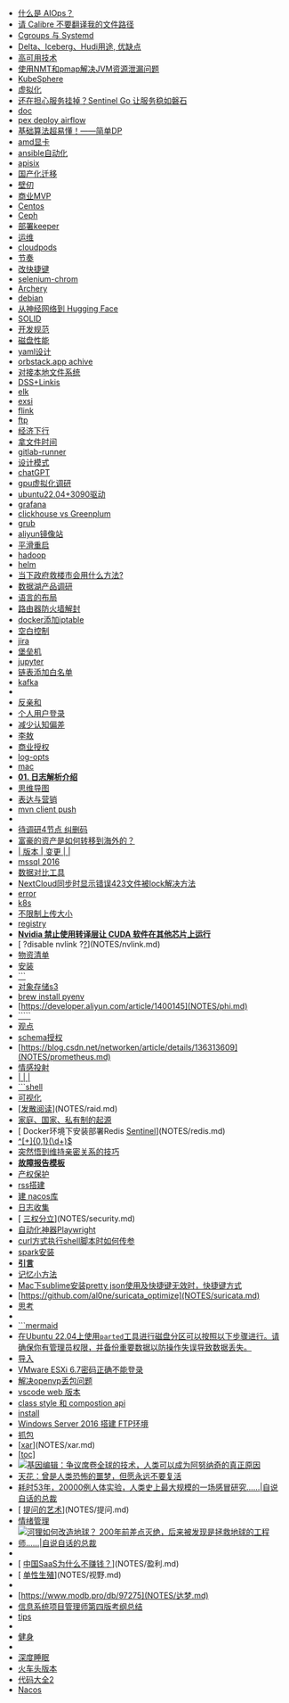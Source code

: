 - [ 什么是 AIOps？](NOTES/AIops.md)
- [ 请 Calibre 不要翻译我的文件路径](NOTES/Calibre.md)
- [ Cgroups 与 Systemd](NOTES/CgroupsSystemd.md)
- [ Delta、Iceberg、Hudi用途, 优缺点](NOTES/DataLake.md)
- [ 高可用技术](NOTES/HA.md)
- [ 使用NMT和pmap解决JVM资源泄漏问题](NOTES/JAVA.md)
- [ KubeSphere](NOTES/KubeSphere.md)
- [ 虚拟化](NOTES/SR-IOV.md)
- [ 还在担心服务挂掉？Sentinel Go 让服务稳如磐石](NOTES/Sentinel.md)
- [ doc](NOTES/ai.md)
- [pex deploy airflow](NOTES/airflow.md)
- [ 基础算法超易懂！——简单DP](NOTES/algo.md)
- [ amd显卡](NOTES/amd.md)
- [ ansible自动化](NOTES/ansible.md)
- [ apisix](NOTES/apisix.md)
- [ 国产化迁移](NOTES/arm.md)
- [ 壁仞](NOTES/biren.md)
- [ 商业MVP](NOTES/business.md)
- [ Centos](NOTES/centos.md)
- [ Ceph](NOTES/ceph.md)
- [ 部署keeper ](NOTES/clickhouse.md)
- [ 运维](NOTES/cloud_product.md)
- [ cloudpods](NOTES/cloudpods.md)
- [节奏](NOTES/comedy.md)
- [ 改快捷键](NOTES/cursor.md)
- [ selenium-chrom](NOTES/davinci.md)
- [ Archery](NOTES/db.md)
- [ debian](NOTES/debian.md)
- [ 从神经网络到 Hugging Face](NOTES/deep.md)
- [ SOLID](NOTES/design.md)
- [ 开发规范](NOTES/develop.md)
- [ 磁盘性能](NOTES/devops.md)
- [ yaml设计](NOTES/docker-compose.md)
- [ orbstack.app  achive](NOTES/docker.md)
- [ 对接本地文件系统](NOTES/dolphinscheduler.md)
- [ DSS+Linkis](NOTES/dss.md)
- [ elk](NOTES/elk.md)
- [ exsi](NOTES/exsi.md)
- [ flink](NOTES/flink.md)
- [ ftp](NOTES/ftp.md)
- [ 经济下行](NOTES/gettingmoney.md)
- [ 拿文件时间](NOTES/git.md)
- [ gitlab-runner](NOTES/gitlab-ci.md)
- [ 设计模式](NOTES/golang.md)
- [ chatGPT](NOTES/gpt.md)
- [ gpu虚拟化调研](NOTES/gpu.md)
- [ ubuntu22.04+3090驱动](NOTES/gpu_ubuntu.md)
- [ grafana](NOTES/grafana.md)
- [ clickhouse vs Greenplum](NOTES/greenplum.md)
- [ grub](NOTES/grub.md)
- [ aliyun镜像站](NOTES/hadoop.md)
- [ 平滑重启](NOTES/hbase.md)
- [ hadoop](NOTES/hdfs.md)
- [ helm](NOTES/helm.md)
- [ 当下政府救楼市会用什么方法?](NOTES/house.md)
- [ 数据湖产品调研](NOTES/hudi.md)
- [ 语言的布局](NOTES/humor.md)
- [ 路由器防火墙解封](NOTES/ipip.md)
- [ docker添加iptable](NOTES/iptables.md)
- [ 空白控制](NOTES/jinja2.md)
- [ jira](NOTES/jira.md)
- [ 堡垒机](NOTES/jumpserver.md)
- [ jupyter](NOTES/jupyter.md)
- [ 链表添加白名单](NOTES/k8s.md)
- [ kafka](NOTES/kafka.md)
- [](NOTES/kettle.md)
- [ 反亲和](NOTES/kvm.md)
- [ 个人用户登录](NOTES/ldap.md)
- [ 减少认知偏差](NOTES/learn.md)
- [ 李敖](NOTES/li_ao.md)
- [ 商业授权](NOTES/license.md)
- [ log-opts](NOTES/loki.md)
- [ mac](NOTES/mac.md)
- [**01. 日志解析介绍**](NOTES/machine.md)
- [ 思维导图](NOTES/markdown.md)
- [ 表达与营销](NOTES/market.md)
- [ mvn client push](NOTES/maven.md)
- [](NOTES/metax.md)
- [待调研4节点  纠删码](NOTES/minio.md)
- [富豪的资产是如何转移到海外的？](NOTES/money.md)
- [| 版本 | 变更                       |      |](NOTES/monitor.md)
- [ mssql 2016](NOTES/mssql.md)
- [ 数据对比工具](NOTES/mysql.md)
- [ NextCloud同步时显示错误423文件被lock解决方法](NOTES/nextcloud.md)
- [ error](NOTES/nexus.md)
- [ k8s](NOTES/nfs.md)
- [ 不限制上传大小](NOTES/nginx.md)
- [registry](NOTES/node.md)
- [ **Nvidia 禁止使用转译层让 CUDA 软件在其他芯片上运行**](NOTES/nvidia.md)
- [ ?disable nvlink ?[?](https://stackoverflow.com/questions/53174224/nvlink-or-pcie-how-to-specify-the-interconnect)](NOTES/nvlink.md)
- [ 物资清单](NOTES/omicron.md)
- [ 安装](NOTES/openlens.md)
- [```](NOTES/oracle.md)
- [对象存储s3](NOTES/oss.md)
- [brew install pyenv](NOTES/pex.md)
- [https://developer.aliyun.com/article/1400145](NOTES/phi.md)
- [`````](NOTES/poem.md)
- [ 观点](NOTES/point.md)
- [ schema授权](NOTES/postgresql.md)
- [https://blog.csdn.net/networken/article/details/136313609](NOTES/prometheus.md)
- [ 情感投射](NOTES/psy.md)
- [|      |      |](NOTES/pyramid.md)
- [```shell](NOTES/pytest.md)
- [ 可视化](NOTES/python.md)
- [[发散阅读](https://aijishu.com/a/1060000000225602)](NOTES/raid.md)
- [ 家庭、国家、私有制的起源](NOTES/readbook.md)
- [ Docker环境下安装部署Redis [Sentinel](https://juejin.cn/post/6997458845148659743)](NOTES/redis.md)
- [^[+]{0,1}(\d+)$](NOTES/regex.md)
- [突然悟到维持亲密关系的技巧](NOTES/relationship.md)
- [**故障报告模板**](NOTES/report_template.md)
- [ 产权保护](NOTES/rights_protect.md)
- [ rss搭建](NOTES/rss.md)
- [建 nacos库](NOTES/ruoyi-cloud-plus.md)
- [ 日志收集](NOTES/ruoyi.md)
- [ [三权分立](https://help.aliyun.com/document_detail/313298.html?spm=5176.21213303.J_6704733920.19.682a53c9UdmsKV&scm=20140722.S_help%40%40%E6%96%87%E6%A1%A3%40%40313298.S_0%2Bos0.ID_313298-RL_%E4%B8%89%E6%9D%83%E5%88%86%E7%AB%8B-LOC_helpmain-OR_ser-V_2-P0_2)](NOTES/security.md)
- [ 自动化神器Playwright](NOTES/selenium.md)
- [ curl方式执行shell脚本时如何传参](NOTES/shell.md)
- [spark安装](NOTES/spark.md)
- [**引言**](NOTES/ss.md)
- [ 记忆小方法](NOTES/strongMemory.md)
- [ Mac下sublime安装pretty json使用及快捷键无效时，快捷键方式](NOTES/sublime.md)
- [https://github.com/al0ne/suricata_optimize](NOTES/suricata.md)
- [ 思考](NOTES/think.md)
- [](NOTES/tornado.md)
- [```mermaid](NOTES/typora.md)
- [在Ubuntu 22.04上使用`parted`工具进行磁盘分区可以按照以下步骤进行。请确保你有管理员权限，并备份重要数据以防操作失误导致数据丢失。](NOTES/ubuntu.md)
- [ 导入](NOTES/vim.md)
- [ VMware ESXi 6.7密码正确不能登录](NOTES/vmware.md)
- [ 解决openvp丢包问题](NOTES/vpn.md)
- [ vscode web 版本](NOTES/vscode.md)
- [ class style  和 compostion api](NOTES/vue_ts.md)
- [ install](NOTES/wails.md)
- [ Windows Server 2016 搭建 FTP环境](NOTES/win2016.md)
- [抓包](NOTES/wireshark.md)
- [[xar](xar)](NOTES/xar.md)
- [[toc]](NOTES/zabbix.md)
- [![基因编辑：争议席卷全球的技术，人类可以成为阿努纳奇的真正原因](.img_%E5%9F%BA%E5%9B%A0/v2-69100fe8793bead8a3e5dd1cd37bdddf_1440w.jpg)](NOTES/基因.md)
- [ 天花：曾是人类恐怖的噩梦，但愿永远不要复活](NOTES/天花.md)
- [ 耗时53年，20000例人体实验，人类史上最大规模的一场感冒研究……|自说自话的总裁](NOTES/感冒.md)
- [ [提问的艺术](https://fresky.github.io/2015/04/26/how-to-ask-questions/)](NOTES/提问.md)
- [ 情绪管理](NOTES/教育.md)
- [![河狸如何改造地球？ 200年前差点灭绝，后来被发现是拯救地球的工程师……|自说自话的总裁](.img_%E6%B2%B3%E7%8B%B8/v2-331ebee627491e101acfb4ec863f675e_720w.jpg)](NOTES/河狸.md)
- [](NOTES/测试.md)
- [ [中国SaaS为什么不赚钱？](https://kb.cnblogs.com/page/662133/)](NOTES/盈利.md)
- [ [单性生殖](https://news.bioon.com/article/6796589.html)](NOTES/视野.md)
- [](NOTES/软考.md)
- [https://www.modb.pro/db/97275](NOTES/达梦.md)
- [ 信息系统项目管理师第四版考纲总结](NOTES/高项.md)
- [ tips](NOTES/包管理vendor_mod.md)
- [](NOTES/信息来源.md)
- [ 健身](NOTES/健身康复.md)
- [](NOTES/数据质量.md)
- [ 深度睡眠](NOTES/深度睡眠.md)
- [ 火车头版本](NOTES/火车头版.md)
- [ 代码大全2](NOTES/代码大全2学习.md)
- [ Nacos](NOTES/分布式配置管理.md)
